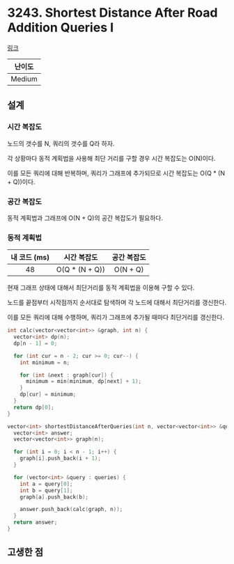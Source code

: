 # 3243. Shortest Distance After Road Addition Queries I

[링크](https://leetcode.com/problems/shortest-distance-after-road-addition-queries-i/description/)

| 난이도 |
| :----: |
| Medium |

## 설계

### 시간 복잡도

노드의 갯수를 N, 쿼리의 갯수를 Q라 하자.

각 상황마다 동적 계획법을 사용해 최단 거리를 구할 경우 시간 복잡도는 O(N)이다.

이를 모든 쿼리에 대해 반복하며, 쿼리가 그래프에 추가되므로 시간 복잡도는 O(Q \* (N + Q))이다.

### 공간 복잡도

동적 계획법과 그래프에 O(N + Q)의 공간 복잡도가 필요하다.

### 동적 계획법

| 내 코드 (ms) |   시간 복잡도   | 공간 복잡도 |
| :----------: | :-------------: | :---------: |
|      48      | O(Q \* (N + Q)) |  O(N + Q)   |

현재 그래프 상태에 대해서 최단거리를 동적 계획법을 이용해 구할 수 있다.

노드를 끝점부터 시작점까지 순서대로 탐색하며 각 노드에 대해서 최단거리를 갱신한다.

이를 모든 쿼리에 대해 수행하며, 쿼리가 그래프에 추가될 때마다 최단거리를 갱신한다.

```cpp
int calc(vector<vector<int>> &graph, int n) {
  vector<int> dp(n);
  dp[n - 1] = 0;

  for (int cur = n - 2; cur >= 0; cur--) {
    int minimum = n;

    for (int &next : graph[cur]) {
      minimum = min(minimum, dp[next] + 1);
    }
    dp[cur] = minimum;
  }
  return dp[0];
}

vector<int> shortestDistanceAfterQueries(int n, vector<vector<int>> &queries) {
  vector<int> answer;
  vector<vector<int>> graph(n);

  for (int i = 0; i < n - 1; i++) {
    graph[i].push_back(i + 1);
  }

  for (vector<int> &query : queries) {
    int a = query[0];
    int b = query[1];
    graph[a].push_back(b);

    answer.push_back(calc(graph, n));
  }
  return answer;
}
```

## 고생한 점
